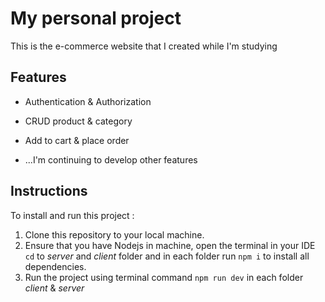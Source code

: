 # My personal project

This is the e-commerce website that I created while I'm studying

## Features

- Authentication & Authorization
- CRUD product & category
- Add to cart & place order

- ...I'm continuing to develop other features

## Instructions

To install and run this project :

1. Clone this repository to your local machine.
2. Ensure that you have Nodejs in machine, open the terminal in your IDE `cd` to _server_ and _client_ folder and in each folder run `npm i` to install all dependencies.
3. Run the project using terminal command `npm run dev` in each folder _client_ & _server_
